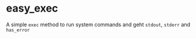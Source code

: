 easy_exec
=========

A simple `exec` method to run system commands and 
geht `stdout`, `stderr` and `has_error`
